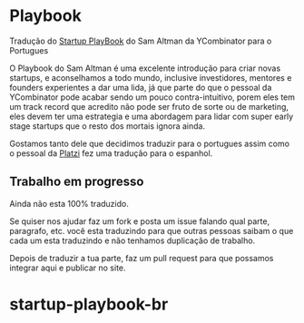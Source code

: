 # Playbook
Tradução do [Startup PlayBook](http://playbook.samaltman.com) do Sam Altman da YCombinator para o Portugues

O Playbook do Sam Altman é uma excelente introdução para criar novas startups, e aconselhamos a todo mundo, 
inclusive investidores, mentores e founders experientes a dar uma lida, já que parte do que o pessoal da YCombinator
pode acabar sendo um pouco contra-intuitivo, porem eles tem um track record que acredito não pode ser fruto
de sorte ou de marketing, eles devem ter uma estrategia e uma abordagem para lidar com super early stage startups
que o resto dos mortais ignora ainda.

Gostamos tanto dele que decidimos traduzir para o portugues assim como o pessoal da [Platzi](http://platzi.com/startup-playbook/) fez uma tradução para o espanhol.

## Trabalho em progresso

Ainda não esta 100% traduzido.

Se quiser nos ajudar faz um fork e posta um issue falando qual parte, paragrafo, etc. você esta traduzindo para que outras pessoas saibam 
o que cada um esta traduzindo e não tenhamos duplicação de trabalho.

Depois de traduzir a tua parte, faz um pull request para que possamos integrar aqui e publicar no site.
# startup-playbook-br
